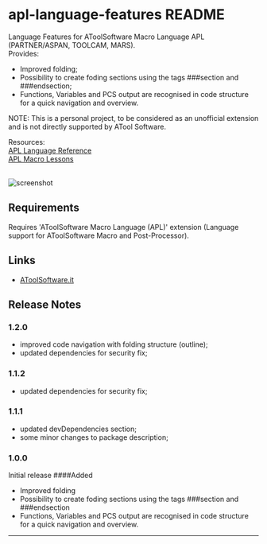 # apl-language-features README

Language Features for AToolSoftware Macro Language APL (PARTNER/ASPAN, TOOLCAM, MARS).<br />
Provides:
- Improved folding;
- Possibility to create foding sections using the tags ###section and ###endsection;
- Functions, Variables and PCS output are recognised in code structure for a quick navigation and overview.

NOTE:
This is a personal project, to be considered as an unofficial extension and is not directly supported by ATool Software.


Resources:<br />
[APL Language Reference](https://www.maurofecarotta.it/vscode/extensions/resources/apl-language-ref.pdf)<br />
[APL Macro Lessons](https://www.maurofecarotta.it/vscode/extensions/resources/apl-macro-lessons.pdf)<br />
<br />

![screenshot](https://www.maurofecarotta.it/vscode/extensions/images/atoolsoftware-apl-features-preview.png)

## Requirements

Requires 'AToolSoftware Macro Language (APL)' extension (Language support for AToolSoftware Macro and Post-Processor).

## Links

* [AToolSoftware.it](http://www.atoolsoftware.it/)

## Release Notes

### 1.2.0
- improved code navigation with folding structure (outline);
- updated dependencies for security fix;

### 1.1.2
- updated dependencies for security fix;

### 1.1.1
- updated devDependencies section;
- some minor changes to package description;

### 1.0.0

Initial release
####Added
- Improved folding
- Possibility to create foding sections using the tags ###section and ###endsection
- Functions, Variables and PCS output are recognised in code structure for a quick navigation and overview.

-----------------------------------------------------------------------------------------------------------


